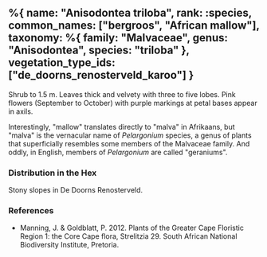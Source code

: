 %{
    name: "Anisodontea triloba",
    rank: :species,
    common_names: ["bergroos", "African mallow"],
    taxonomy: %{
        family: "Malvaceae",
        genus: "Anisodontea",
        species: "triloba"
    },
    vegetation_type_ids: ["de_doorns_renosterveld_karoo"]
}
---

Shrub to 1.5 m. Leaves thick and velvety with three to five lobes. Pink flowers (September to October) with purple markings at petal bases
appear in axils.

<!-- read more -->

Interestingly, "mallow" translates directly to "malva" in Afrikaans, but "malva" is the vernacular name of *Pelargonium* species, a genus
of plants that superficially resembles some members of the Malvaceae family. And oddly, in English, members of *Pelargonium* are called
"geraniums".

### Distribution in the Hex

Stony slopes in De Doorns Renosterveld.

### References

* Manning, J. & Goldblatt, P. 2012. Plants of the Greater Cape Floristic Region 1: the Core Cape flora, Strelitzia 29. South African National Biodiversity Institute, Pretoria.